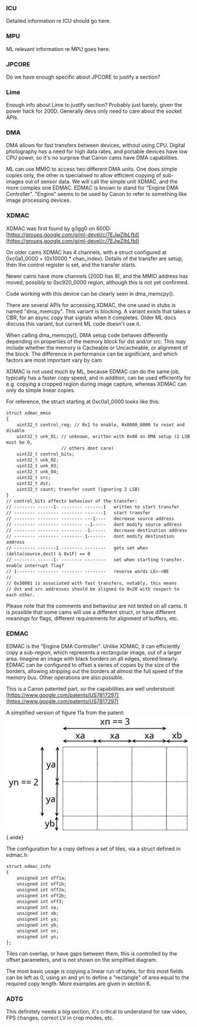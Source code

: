 
### ICU

Detailed information re ICU should go here.

### MPU

ML relevant information re MPU goes here.

### JPCORE

Do we have enough specific about JPCORE to justify a section?

### Lime

Enough info about Lime to justify section?  Probably just barely, given the power hack for 200D.  Generally devs only need to care about the socket APIs.

### DMA

DMA allows for fast transfers between devices, without using CPU.
Digital photography has a need for high data rates, and portable devices
have low CPU power, so it's no surprise that Canon cams have DMA capabilities.

ML can use MMIO to access two different DMA units.  One does simple copies only,
the other is specialised to allow efficient copying of sub-images out of sensor
data.  We will call the simple unit XDMAC, and the more complex one EDMAC.
EDMAC is known to stand for "Engine DMA Controller".  "Engine" seems to be used
by Canon to refer to something like image processing devices.

### XDMAC

XDMAC was first found by g3gg0 on 600D:\
[https://groups.google.com/g/ml-devel/c/7EJwZIbLfbI](https://groups.google.com/g/ml-devel/c/7EJwZIbLfbI)

On older cams XDMAC has 4 channels, with a struct configured at
0xc0a1\_0000 + (0x10000 * chan\_index).  Details of the transfer are setup,
then the control register is set, and the transfer starts.

Newer cams have more channels (200D has 8), and the MMIO address has moved,
possibly to 0xc920\_0000 region, although this is not yet confirmed.

Code working with this device can be clearly seen in dma\_memcpy().

There are several APIs for accessing XDMAC, the one used in stubs is named "dma\_memcpy".
This variant is blocking.  A variant exists that takes a CBR, for an async copy that signals when
it completes.  Older ML docs discuss this variant, but current ML code doesn't use it.

When calling dma\_memcpy(), DMA setup code behaves differently depending on properties
of the memory block for dst and/or src.  This may include whether the memory is
Cacheable or Uncacheable, or alignment of the block.  The difference in performance
can be significant, and which factors are most important vary by cam.

XDMAC is not used much by ML, because EDMAC can do the same job, typically has a
faster copy speed, and in addition, can be used efficiently for e.g. copying a cropped
region during image capture, whereas XDMAC can only do simple linear copies.

For reference, the struct starting at 0xc0a1\_0000 looks like this:

```
struct xdmac_mmio
{
    uint32_t control_reg; // 0x1 to enable, 0x8000_0000 to reset and disable
    uint32_t unk_01; // unknown, written with 0x00 on DMA setup (2 LSB must be 0,
                     // others dont care)
    uint32_t control_bits;
    uint32_t unk_02;
    uint32_t unk_03;
    uint32_t unk_04;
    uint32_t src;
    uint32_t dst;
    uint32_t count; transfer count (ignoring 2 LSB)
}
// control_bits affects behaviour of the transfer:
// -------- ------1- -------- -------1   written to start transfer
// -------- -------- -------- -------1   start transfer
// -------- -------- -------- ---1----   decrease source address
// -------- -------- -------- --1-----   dont modify source address
// -------- -------- -------- -1------   decrease destination address
// -------- -------- -------- 1-------   dont modify destination address
// -------- -------1 -------- --------   gets set when (delta(source,dest) & 0x1F) == 0
// -------- ------1- -------- --------   set when starting transfer. enable interrupt flag?
// 1------- -------- -------- --------   reverse words LE<->BE
//
// 0x30001 is associated with fast transfers, notably, this means
// dst and src addresses should be aligned to 0x20 with respect to each other.
```

Please note that the comments and behaviour are not tested on all cams.  It is possible
that some cams will use a different struct, or have different meanings for flags, different
requirements for alignment of buffers, etc.

### EDMAC

EDMAC is the "Engine DMA Controller".  Unlike XDMAC, it can efficiently copy a sub-region, which
represents a rectangular image, out of a larger area.  Imagine an image with black borders on
all edges, stored linearly.  EDMAC can be configured to offset a series of copies by the size
of the borders, allowing stripping out the borders at almost the full speed of the memory bus.
Other operations are also possible.

This is a Canon patented part, so the capabilities are well understood:\
[https://www.google.com/patents/US7817297](https://www.google.com/patents/US7817297)

A simplified version of figure 11a from the patent:
![EDMAC copy region](images/edmac_diagram.png){.wide}

The configuration for a copy defines a set of tiles, via a struct defined in edmac.h:

```
struct edmac_info
{
    unsigned int off1a;
    unsigned int off1b;
    unsigned int off2a;
    unsigned int off2b;
    unsigned int off3;
    unsigned int xa;
    unsigned int xb;
    unsigned int ya;
    unsigned int yb;
    unsigned int xn;
    unsigned int yn;
};
```

Tiles can overlap, or have gaps between them, this is controlled by the offset parameters,
and is not shown on the simplified diagram.

The most basic usage is copying a linear run of bytes, for this most fields can be left as 0,
using xn and yn to define a "rectangle" of area equal to the required copy length.  More examples
are given in section 6.

### ADTG

This definitely needs a big section, it's critical to understand for raw video, FPS changes, correct LV in crop modes, etc.

<div style="page-break-after: always; visibility: hidden"></div>
